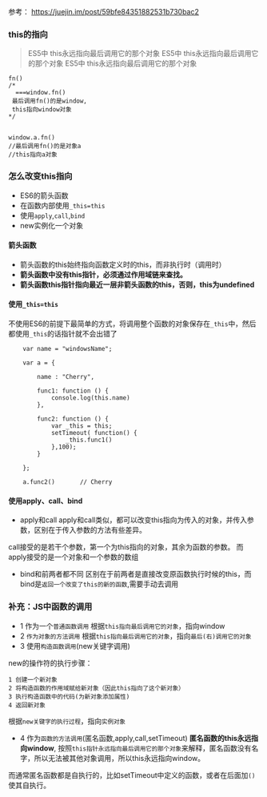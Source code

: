 参考：
  https://juejin.im/post/59bfe84351882531b730bac2
### this的指向
> ES5中 this永远指向最后调用它的那个对象
> ES5中 this永远指向最后调用它的那个对象
> ES5中 this永远指向最后调用它的那个对象

```
fn()
/*
  ===window.fn()     
 最后调用fn()的是window,
 this指向window对象
*/


window.a.fn()   
//最后调用fn()的是对象a
//this指向a对象

```
### 怎么改变this指向
- ES6的箭头函数
- 在函数内部使用`_this=this`
- 使用`apply`,`call`,`bind`
- new实例化一个对象

#### 箭头函数
- 箭头函数的this始终指向函数定义时的this，而非执行时（调用时）
- **箭头函数中没有this指针，必须通过作用域链来查找。**
- **箭头函数this指针指向最近一层非箭头函数的this，否则，this为undefined**

#### 使用`_this=this`
不使用ES6的前提下最简单的方式，将调用整个函数的对象保存在`_this`中，然后都使用`_this`的话指针就不会出错了
```
    var name = "windowsName";

    var a = {

        name : "Cherry",

        func1: function () {
            console.log(this.name)     
        },

        func2: function () {
            var _this = this;
            setTimeout( function() {
                _this.func1()
            },100);
        }

    };

    a.func2()       // Cherry

```

#### 使用apply、call、bind
- apply和call
apply和call类似，都可以改变this指向为传入的对象，并传入参数，区别在于传入参数的方法有些差异。

call接受的是若干个参数，第一个为this指向的对象，其余为函数的参数。
而apply接受的是一个对象和一个参数的数组

- bind和前两者都不同
区别在于前两者是直接改变原函数执行时候的this，而bind是`返回一个改变了this的新的函数`,需要手动去调用


### 补充：JS中函数的调用
- 1 作为一个`普通函数调用`
  根据`this指向最后调用它的对象`，指向window
- 2 `作为对象的方法调用`
根据`this指向最后调用它的对象`，指向`最后(右)调用它的对象`
- 3 使用`构造函数调用`(new关键字调用)

new的操作符的执行步骤：
```
1 创建一个新对象
2 将构造函数的作用域赋给新对象（因此this指向了这个新对象）
3 执行构造函数中的代码(为新对象添加属性)
4 返回新对象
```
根据`new关键字的执行过程`，指向`实例对象`

- 4 作为`函数的方法调用`(匿名函数,apply,call,setTimeout)
**匿名函数的this永远指向window**,
按照`this指针永远指向最后调用它的那个对象`来解释，匿名函数没有名字，所以无法被其他对象调用，所以this永远指向window。

而通常匿名函数都是自执行的，比如setTimeout中定义的函数，或者在后面加`()`使其自执行。



